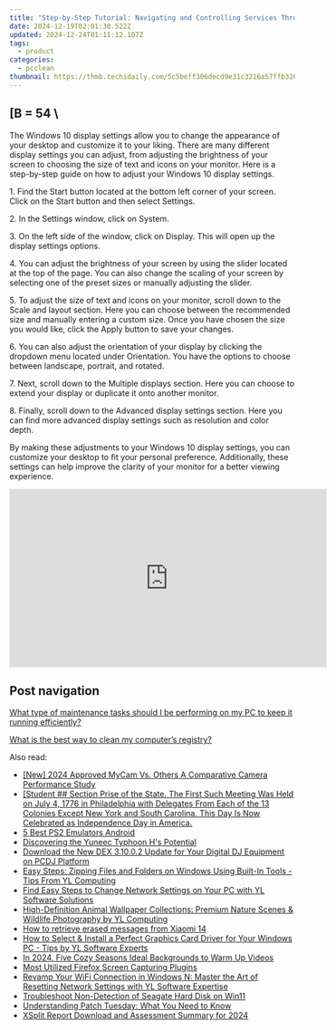 ```yaml
---
title: "Step-by-Step Tutorial: Navigating and Controlling Services Through the Control Panel – Insights by YL Software Experts"
date: 2024-12-19T02:01:30.522Z
updated: 2024-12-24T01:11:12.107Z
tags:
  - product
categories:
  - pcclean
thumbnail: https://thmb.techidaily.com/5c5beff306decd9e31c3216a57ffb320c5012e1719fd0426ca459ec8dc06e9a5.jpg
---
```


## \[B = 54 \

The Windows 10 display settings allow you to change the appearance of your desktop and customize it to your liking. There are many different display settings you can adjust, from adjusting the brightness of your screen to choosing the size of text and icons on your monitor. Here is a step-by-step guide on how to adjust your Windows 10 display settings. 

1\. Find the Start button located at the bottom left corner of your screen. Click on the Start button and then select Settings.

2\. In the Settings window, click on System.

3\. On the left side of the window, click on Display. This will open up the display settings options. 

4\. You can adjust the brightness of your screen by using the slider located at the top of the page. You can also change the scaling of your screen by selecting one of the preset sizes or manually adjusting the slider.

5\. To adjust the size of text and icons on your monitor, scroll down to the Scale and layout section. Here you can choose between the recommended size and manually entering a custom size. Once you have chosen the size you would like, click the Apply button to save your changes.

6\. You can also adjust the orientation of your display by clicking the dropdown menu located under Orientation. You have the options to choose between landscape, portrait, and rotated.

7\. Next, scroll down to the Multiple displays section. Here you can choose to extend your display or duplicate it onto another monitor.

8\. Finally, scroll down to the Advanced display settings section. Here you can find more advanced display settings such as resolution and color depth. 

By making these adjustments to your Windows 10 display settings, you can customize your desktop to fit your personal preference. Additionally, these settings can help improve the clarity of your monitor for a better viewing experience.

<!-- affiliate ads begin -->
<iframe width="560" height="315" src="https://www.youtube.com/embed/DCARjc5g5VI?si=9OfovbKBrpoJeXTY" title="YouTube video player" frameborder="0" allow="accelerometer; autoplay; clipboard-write; encrypted-media; gyroscope; picture-in-picture; web-share" referrerpolicy="strict-origin-when-cross-origin" allowfullscreen></iframe>
<!-- affiliate ads end -->

## Post navigation

[What type of maintenance tasks should I be performing on my PC to keep it running efficiently?](https://tools.techidaily.com/pcclean/products/)

[What is the best way to clean my computer’s registry?](https://tools.techidaily.com/pcclean/products/)

<ins class="adsbygoogle"
     style="display:block"
     data-ad-format="autorelaxed"
     data-ad-client="ca-pub-7571918770474297"
     data-ad-slot="1223367746"></ins>

<ins class="adsbygoogle"
     style="display:block"
     data-ad-client="ca-pub-7571918770474297"
     data-ad-slot="8358498916"
     data-ad-format="auto"
     data-full-width-responsive="true"></ins>

<span class="atpl-alsoreadstyle">Also read:</span>
<div><ul>
<li><a href="https://remote-screen-capture.techidaily.com/new-2024-approved-mycam-vs-others-a-comparative-camera-performance-study/"><u>[New] 2024 Approved MyCam Vs. Others A Comparative Camera Performance Study</u></a></li>
<li><a href="https://win-exclusive.techidaily.com/student-section-prise-of-the-state-the-first-such-meeting-was-held-on-july-4-1776-in-philadelphia-with-delegates-from-each-of-the-13-colonies-except-new-yor102/"><u>[Student ## Section Prise of the State. The First Such Meeting Was Held on July 4, 1776 in Philadelphia with Delegates From Each of the 13 Colonies Except New York and South Carolina. This Day Is Now Celebrated as Independence Day in America.</u></a></li>
<li><a href="https://remote-screen-capture.techidaily.com/5-best-ps2-emulators-android/"><u>5 Best PS2 Emulators Android</u></a></li>
<li><a href="https://extra-hints.techidaily.com/discovering-the-yuneec-typhoon-hs-potential/"><u>Discovering the Yuneec Typhoon H's Potential</u></a></li>
<li><a href="https://win-exclusive.techidaily.com/download-the-new-dex-31002-update-for-your-digital-dj-equipment-on-pcdj-platform/"><u>Download the New DEX 3.10.0.2 Update for Your Digital DJ Equipment on PCDJ Platform</u></a></li>
<li><a href="https://win-exclusive.techidaily.com/easy-steps-zipping-files-and-folders-on-windows-using-built-in-tools-tips-from-yl-computing/"><u>Easy Steps: Zipping Files and Folders on Windows Using Built-In Tools - Tips From YL Computing</u></a></li>
<li><a href="https://win-exclusive.techidaily.com/find-easy-steps-to-change-network-settings-on-your-pc-with-yl-software-solutions/"><u>Find Easy Steps to Change Network Settings on Your PC with YL Software Solutions</u></a></li>
<li><a href="https://win-exclusive.techidaily.com/high-definition-animal-wallpaper-collections-premium-nature-scenes-and-wildlife-photography-by-yl-computing/"><u>High-Definition Animal Wallpaper Collections: Premium Nature Scenes & Wildlife Photography by YL Computing</u></a></li>
<li><a href="https://blog-min.techidaily.com/how-to-retrieve-erased-messages-from-xiaomi-14-by-fonelab-android-recover-messages/"><u>How to retrieve erased messages from Xiaomi 14</u></a></li>
<li><a href="https://win-exclusive.techidaily.com/how-to-select-and-install-a-perfect-graphics-card-driver-for-your-windows-pc-tips-by-yl-software-experts/"><u>How to Select & Install a Perfect Graphics Card Driver for Your Windows PC - Tips by YL Software Experts</u></a></li>
<li><a href="https://youtube-web.techidaily.com/24-five-cozy-seasons-ideal-backgrounds-to-warm-up-videos/"><u>In 2024, Five Cozy Seasons Ideal Backgrounds to Warm Up Videos</u></a></li>
<li><a href="https://screen-capture.techidaily.com/most-utilized-firefox-screen-capturing-plugins/"><u>Most Utilized Firefox Screen Capturing Plugins</u></a></li>
<li><a href="https://win-exclusive.techidaily.com/revamp-your-wifi-connection-in-windows-n-master-the-art-of-resetting-network-settings-with-yl-software-expertise/"><u>Revamp Your WiFi Connection in Windows N: Master the Art of Resetting Network Settings with YL Software Expertise</u></a></li>
<li><a href="https://driver-error.techidaily.com/troubleshoot-non-detection-of-seagate-hard-disk-on-win11/"><u>Troubleshoot Non-Detection of Seagate Hard Disk on Win11</u></a></li>
<li><a href="https://tech-renaissance.techidaily.com/understanding-patch-tuesday-what-you-need-to-know/"><u>Understanding Patch Tuesday: What You Need to Know</u></a></li>
<li><a href="https://article-files.techidaily.com/xsplit-report-download-and-assessment-summary-for-2024/"><u>XSplit Report Download and Assessment Summary for 2024</u></a></li>
</ul></div>

